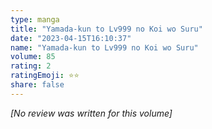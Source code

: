 ```yaml
---
type: manga
title: "Yamada-kun to Lv999 no Koi wo Suru"
date: "2023-04-15T16:10:37"
name: "Yamada-kun to Lv999 no Koi wo Suru"
volume: 85
rating: 2
ratingEmoji: ⭐️⭐️
share: false
---
```


*[No review was written for this volume]*
